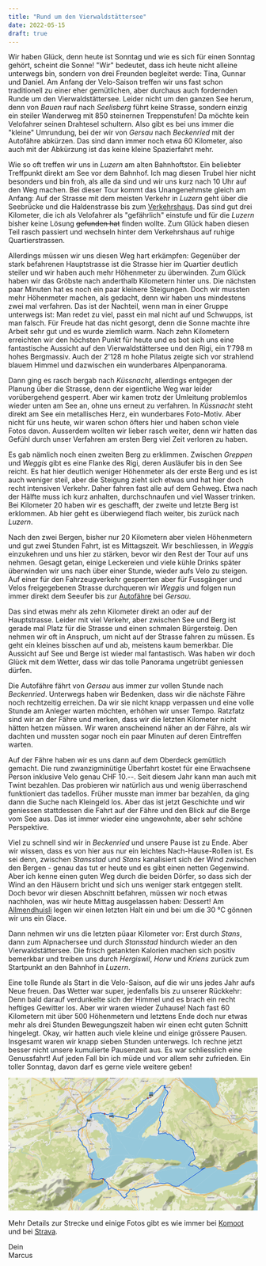 ```yaml
---
title: "Rund um den Vierwaldstättersee"
date: 2022-05-15
draft: true
---
```


Wir haben Glück, denn heute ist Sonntag und wie es sich für einen Sonntag gehört, scheint die Sonne! "Wir" bedeutet, dass ich heute nicht alleine unterwegs bin, sondern von drei Freunden begleitet werde: Tina, Gunnar und Daniel. Am Anfang der Velo-Saison treffen wir uns fast schon traditionell zu einer eher gemütlichen, aber durchaus auch fordernden Runde um den Vierwaldstättersee. Leider nicht um den ganzen See herum, denn von *Bauen* rauf nach *Seelisberg* führt keine Strasse, sondern einzig ein steiler Wanderweg mit 850 steinernen Treppenstufen! Da möchte kein Velofahrer seinen Drahtesel schultern. Also gibt es bei uns immer die "kleine" Umrundung, bei der wir von *Gersau* nach *Beckenried* mit der Autofähre abkürzen. Das sind dann immer noch etwa 60 Kilometer, also auch mit der Abkürzung ist das keine kleine Spazierfahrt mehr.

Wie so oft treffen wir uns in *Luzern* am alten Bahnhoftstor. Ein beliebter Treffpunkt direkt am See vor dem Bahnhof. Ich mag diesen Trubel hier nicht besonders und bin froh, als alle da sind und wir uns kurz nach 10 Uhr auf den Weg machen. Bei dieser Tour kommt das Unangenehmste gleich am Anfang: Auf der Strasse mit dem meisten Verkehr in *Luzern* geht über die Seebrücke und die Haldenstrasse bis zum [Verkehrshaus](https://www.verkehrshaus.ch/). Das sind gut drei Kilometer, die ich als Velofahrer als "gefährlich" einstufe und für die *Luzern* bisher keine Lösung ~~gefunden hat~~ finden wollte. Zum Glück haben diesen Teil rasch passiert und wechseln hinter dem Verkehrshaus auf ruhige Quartierstrassen.

Allerdings müssen wir uns diesen Weg hart erkämpfen: Gegenüber der stark befahrenen Hauptstrasse ist die Strasse hier im Quartier deutlich steiler und wir haben auch mehr Höhenmeter zu überwinden. Zum Glück haben wir das Gröbste nach anderthalb Kilometern hinter uns. Die nächsten paar Minuten hat es noch ein paar kleinere Steigungen. Doch wir mussten mehr Höhenmeter machen, als gedacht, denn wir haben uns mindestens zwei mal verfahren. Das ist der Nachteil, wenn man in einer Gruppe unterwegs ist: Man redet zu viel, passt ein mal nicht auf und Schwupps, ist man falsch. Für Freude hat das nicht gesorgt, denn die Sonne machte ihre Arbeit sehr gut und es wurde ziemlich warm. Nach zehn Kilometern erreichten wir den höchsten Punkt für heute und es bot sich uns eine fantastische Aussicht auf den Vierwaldstättersee und den Rigi, ein 1'798 m hohes Bergmassiv. Auch der 2'128 m hohe Pilatus zeigte sich vor strahlend blauem Himmel und dazwischen ein wunderbares Alpenpanorama.

Dann ging es rasch bergab nach *Küssnacht*, allerdings entgegen der Planung über die Strasse, denn der eigentliche Weg war leider vorübergehend gesperrt. Aber wir kamen trotz der Umleitung problemlos wieder unten am See an, ohne uns erneut zu verfahren. In *Küssnacht* steht direkt am See ein metallisches Herz, ein wunderbares Foto-Motiv. Aber nicht für uns heute, wir waren schon öfters hier und haben schon viele Fotos davon. Ausserdem wollten wir lieber rasch weiter, denn wir hatten das Gefühl durch unser Verfahren am ersten Berg viel Zeit verloren zu haben.

Es gab nämlich noch einen zweiten Berg zu erklimmen. Zwischen *Greppen* und *Weggis* gibt es eine Flanke des Rigi, deren Ausläufer bis in den See reicht. Es hat hier deutlich weniger Höhenmeter als der erste Berg und es ist auch weniger steil, aber die Steigung zieht sich etwas und hat hier doch recht intensiven Verkehr. Daher fahren fast alle auf dem Gehweg. Etwa nach der Hälfte muss ich kurz anhalten, durchschnaufen und viel Wasser trinken. Bei Kilometer 20 haben wir es geschafft, der zweite und letzte Berg ist erklommen. Ab hier geht es überwiegend flach weiter, bis zurück nach *Luzern*.

Nach den zwei Bergen, bisher nur 20 Kilometern aber vielen Höhenmetern und gut zwei Stunden Fahrt, ist es Mittagszeit. Wir beschliessen, in *Weggis* einzukehren und uns hier zu stärken, bevor wir den Rest der Tour auf uns nehmen. Gesagt getan, einige Leckereien und viele kühle Drinks später überwinden wir uns nach über einer Stunde, wieder aufs Velo zu steigen. Auf einer für den Fahrzeugverkehr gesperrten aber für Fussgänger und Velos freigegebenen Strasse durchqueren wir *Weggis* und folgen nun immer direkt dem Seeufer bis zur [Autofähre](https://www.autofaehre.ch/) bei *Gersau*.

Das sind etwas mehr als zehn Kilometer direkt an oder auf der Hauptstrasse. Leider mit viel Verkehr, aber zwischen See und Berg ist gerade mal Platz für die Strasse und einen schmalen Bürgersteig. Den nehmen wir oft in Anspruch, um nicht auf der Strasse fahren zu müssen. Es geht ein kleines bisschen auf und ab, meistens kaum bemerkbar. Die Aussicht auf See und Berge ist wieder mal fantastisch. Was haben wir doch Glück mit dem Wetter, dass wir das tolle Panorama ungetrübt geniessen dürfen.

Die Autofähre fährt von *Gersau* aus immer zur vollen Stunde nach *Beckenried*. Unterwegs haben wir Bedenken, dass wir die nächste Fähre noch rechtzeitig erreichen. Da wir sie nicht knapp verpassen und eine volle Stunde am Anleger warten möchten, erhöhen wir unser Tempo. Ratzfatz sind wir an der Fähre und merken, dass wir die letzten Kilometer nicht hätten hetzen müssen. Wir waren anscheinend näher an der Fähre, als wir dachten und mussten sogar noch ein paar Minuten auf deren Eintreffen warten.

Auf der Fähre haben wir es uns dann auf dem Oberdeck gemütlich gemacht. Die rund zwanzigminütige Überfahrt kostet für eine Erwachsene Person inklusive Velo genau CHF 10.--. Seit diesem Jahr kann man auch mit Twint bezahlen. Das probieren wir natürlich aus und wenig überraschend funktioniert das tadellos. Früher musste man immer bar bezahlen, da ging dann die Suche nach Kleingeld los. Aber das ist jetzt Geschichte und wir geniessen stattdessen die Fahrt auf der Fähre und den Blick auf die Berge vom See aus. Das ist immer wieder eine ungewohnte, aber sehr schöne Perspektive.

Viel zu schnell sind wir in *Beckenried* und unsere Pause ist zu Ende. Aber wir wissen, dass es von hier aus nur ein leichtes Nach-Hause-Rollen ist. Es sei denn, zwischen *Stansstad* und *Stans* kanalisiert sich der Wind zwischen den Bergen - genau das tut er heute und es gibt einen netten Gegenwind. Aber ich kenne einen guten Weg durch die beiden Dörfer, so dass sich der Wind an den Häusern bricht und sich uns weniger stark entgegen stellt. Doch bevor wir diesen Abschnitt befahren, müssen wir noch etwas nachholen, was wir heute Mittag ausgelassen haben: Dessert! Am [Allmendhuisli](https://www.allmendhuisli.ch/) legen wir einen letzten Halt ein und bei um die 30 °C gönnen wir uns ein Glace.

Dann nehmen wir uns die letzten püaar Kilometer vor: Erst durch *Stans*, dann zum Alpnachersee und durch *Stansstad* hindurch wieder an den Vierwaldstättersee. Die frisch getankten Kalorien machen sich positiv bemerkbar und treiben uns durch *Hergiswil*, *Horw* und *Kriens* zurück zum Startpunkt an den Bahnhof in *Luzern*.

Eine tolle Runde als Start in die Velo-Saison, auf die wir uns jedes Jahr aufs Neue freuen. Das Wetter war super, jedenfalls bis zu unserer Rückkehr: Denn bald darauf verdunkelte sich der Himmel und es brach ein recht heftiges Gewitter los. Aber wir waren wieder Zuhause! Nach fast 60 Kilometern mit über 500 Höhenmetern und letztens Ende doch nur etwas mehr als drei Stunden Bewegungszeit haben wir einen echt guten Schnitt hingelegt. Okay, wir hatten auch viele kleine und einige grössere Pausen. Insgesamt waren wir knapp sieben Stunden unterwegs. Ich rechne jetzt besser nicht unsere kumulierte Pausenzeit aus. Es war schliesslich eine Genussfahrt! Auf jeden Fall bin ich müde und vor allem sehr zufrieden. Ein toller Sonntag, davon darf es gerne viele weitere geben!

![Die Strecke in der Übersicht](/images/blog/2022-05-15_komoot.png)

Mehr Details zur Strecke und einige Fotos gibt es wie immer bei [Komoot](https://www.komoot.de/tour/770828365/zoom) und bei [Strava](https://www.strava.com/activities/7147501619).

Dein  
Marcus
